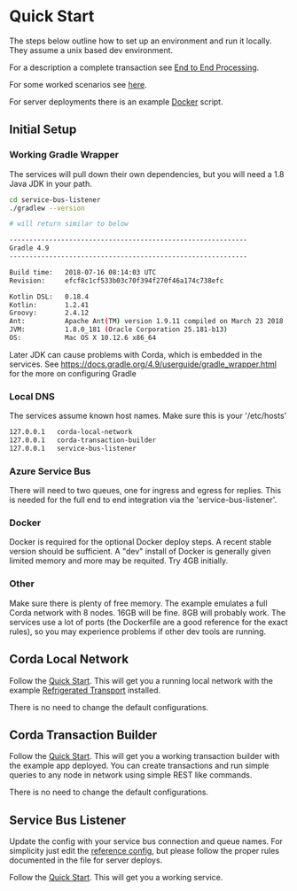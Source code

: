 # Quick Start 


The steps below outline how to set up an environment and run it locally. They assume a unix based
dev environment. 

For a description a complete transaction see [End to End Processing](EndToEndProcessing.md).

For some worked scenarios see [here](../../scenarios).

For server deployments there is an example [Docker](../../deployment/docker/workbench/README.md) script.
 
## Initial Setup

### Working Gradle Wrapper 

The services will pull down their own dependencies, but you will need a 
1.8 Java JDK in your path.

```bash
cd service-bus-listener
./gradlew --version 

# will return similar to below 

------------------------------------------------------------
Gradle 4.9
------------------------------------------------------------

Build time:   2018-07-16 08:14:03 UTC
Revision:     efcf8c1cf533b03c70f394f270f46a174c738efc

Kotlin DSL:   0.18.4
Kotlin:       1.2.41
Groovy:       2.4.12
Ant:          Apache Ant(TM) version 1.9.11 compiled on March 23 2018
JVM:          1.8.0_181 (Oracle Corporation 25.181-b13)
OS:           Mac OS X 10.12.6 x86_64

```

Later JDK can cause problems with Corda, which is embedded in the services. 
See https://docs.gradle.org/4.9/userguide/gradle_wrapper.html for the more on configuring 
Gradle


### Local DNS 

The services assume known host names. Make sure this is your '/etc/hosts'

```bash 
127.0.0.1 	corda-local-network
127.0.0.1	corda-transaction-builder
127.0.0.1	service-bus-listener
```

### Azure Service Bus

There will need to two queues, one for ingress and egress for replies. This is needed 
for the full end to end integration via the 'service-bus-listener'.

### Docker

Docker is required for the optional Docker deploy steps. A recent stable version should 
be sufficient. A "dev" install of Docker is generally given limited memory and more 
may be requited. Try 4GB initially.  

### Other 

Make sure there is plenty of free memory. The example emulates a full Corda network 
with 8 nodes. 16GB will be fine. 8GB will probably work. The services use a lot of 
ports (the Dockerfile are a good reference for the exact rules), so you may 
experience problems if other dev tools are running. 

## Corda Local Network 

Follow the [Quick Start](../corda-local-network/docs/QuickStart.md). This will get you a 
running local network with the example [Refrigerated Transport](../../cordapps/refrigerated-transportation/README.md)
installed. 

There is no need to change the default configurations.

## Corda Transaction Builder

Follow the [Quick Start](../corda-transaction-builder/docs/QuickStart.md). This will get you 
a working transaction builder with the example app deployed. You can create transactions and 
run simple queries to any node in network using simple REST like commands. 

There is no need to change the default configurations.

## Service Bus Listener 

Update the config with your service bus connection and queue names. For simplicity 
just edit the [reference config](../service-bus-listener/src/main/resources/reference.conf), but
please follow the proper rules documented in the file for server deploys.


Follow the [Quick Start](../service-bus-listener/docs/QuickStart.md). This will get you a working 
service. 

 



